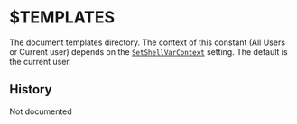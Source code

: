 # $TEMPLATES

The document templates directory. The context of this constant (All Users or Current user) depends on the [`SetShellVarContext`][1] setting. The default is the current user.

## History

Not documented

[1]: ../Reference/Commands/SetShellVarContext.md
